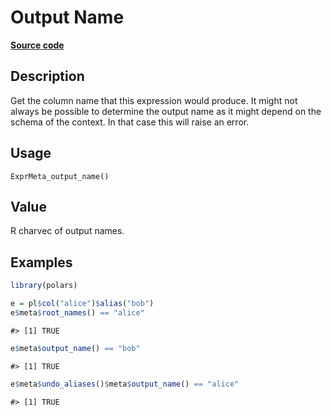 
# Output Name

[**Source code**](https://github.com/pola-rs/r-polars/tree/3908b5beab9ec917b825bad8f9a820caad37cb4a/R/expr__meta.R#L107)

## Description

Get the column name that this expression would produce. It might not
always be possible to determine the output name as it might depend on
the schema of the context. In that case this will raise an error.

## Usage

<pre><code class='language-R'>ExprMeta_output_name()
</code></pre>

## Value

R charvec of output names.

## Examples

``` r
library(polars)

e = pl$col("alice")$alias("bob")
e$meta$root_names() == "alice"
```

    #> [1] TRUE

``` r
e$meta$output_name() == "bob"
```

    #> [1] TRUE

``` r
e$meta$undo_aliases()$meta$output_name() == "alice"
```

    #> [1] TRUE
